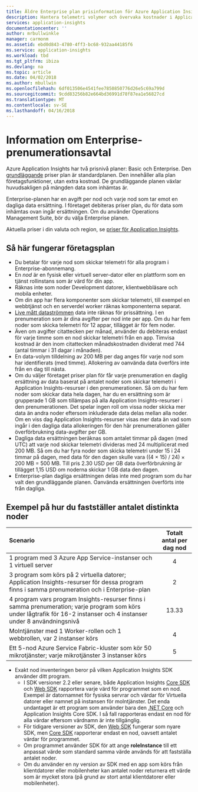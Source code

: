 ```yaml
---
title: Äldre Enterprise plan prisinformation för Azure Application Insights | Microsoft Docs
description: Hantera telemetri volymer och övervaka kostnader i Application Insights.
services: application-insights
documentationcenter: ''
author: mrbullwinkle
manager: carmonm
ms.assetid: ebd0d843-4780-4ff3-bc68-932aa44185f6
ms.service: application-insights
ms.workload: tbd
ms.tgt_pltfrm: ibiza
ms.devlang: na
ms.topic: article
ms.date: 04/02/2018
ms.author: mbullwin
ms.openlocfilehash: 6df013506e4541fee7850850776d26e5c69a799d
ms.sourcegitcommit: 9cdd83256b82e664bd36991d78f87ea1e56827cd
ms.translationtype: MT
ms.contentlocale: sv-SE
ms.lasthandoff: 04/16/2018
---
```

# <a name="enterprise-plan-details"></a>Information om Enterprise-prenumerationsavtal

Azure Application Insights har två prisnivå planer: Basic och Enterprise. Den [grundläggande](app-insights-pricing.md) priser plan är standardplanen. Den innehåller alla plan företagsfunktioner, utan extra kostnad. De grundläggande planen växlar huvudsakligen på mängden data som inhämtas är. 

Enterprise-planen har en avgift per nod och varje nod som tar emot en dagliga data ersättning. I företaget debiteras priser plan, du för data som inhämtas ovan ingår ersättningen. Om du använder Operations Management Suite, bör du välja Enterprise planen. 

Aktuella priser i din valuta och region, se [priser för Application Insights](http://azure.microsoft.com/pricing/details/application-insights/).

## <a name="how-the-enterprise-plan-works"></a>Så här fungerar företagsplan

* Du betalar för varje nod som skickar telemetri för alla program i Enterprise-abonnemang.
 * En *nod* är en fysisk eller virtuell server-dator eller en plattform som en tjänst rollinstans som är värd för din app.
 * Räknas inte som noder Development datorer, klientwebbläsare och mobila enheter.
 * Om din app har flera komponenter som skickar telemetri, till exempel en webbtjänst och en serverdel worker räknas komponenterna separat.
 * [Live mått dataströmmen](app-insights-live-stream.md) data inte räknas för prissättning. I en prenumeration som är dina avgifter per nod inte per app. Om du har fem noder som skicka telemetri för 12 appar, tillägget är för fem noder.
* Även om avgifter citattecken per månad, använder du debiteras endast för varje timme som en nod skickar telemetri från en app. Timvisa kostnad är den inom citattecken månadskostnaden dividerat med 744 (antal timmar i 31 dagar i månaden).
* En data-volym tilldelning av 200 MB per dag anges för varje nod som har identifierats (med timme). Allokering av oanvända data överförs inte från en dag till nästa.
 * Om du väljer företaget priser plan för får varje prenumeration en daglig ersättning av data baserat på antalet noder som skickar telemetri i Application Insights-resurser i den prenumerationen. Så om du har fem noder som skickar data hela dagen, har du en ersättning som är grupperade 1 GB som tillämpas på alla Application Insights-resurser i den prenumerationen. Det spelar ingen roll om vissa noder skicka mer data än andra noder eftersom inkluderade data delas mellan alla noder. Om en viss dag Application Insights-resurser visas mer data än vad som ingår i den dagliga data allokeringen för den här prenumerationen gäller överförbrukning data-avgifter per GB. 
 * Dagliga data ersättningen beräknas som antalet timmar på dagen (med UTC) att varje nod skickar telemetri divideras med 24 multiplicerat med 200 MB. Så om du har fyra noder som skicka telemetri under 15 i 24 timmar på dagen, med data för den dagen skulle vara ((4 &#215; 15) / 24) &#215; 200 MB = 500 MB. Till pris 2.30 USD per GB data överförbrukning är tillägget 1,15 USD om noderna skickar 1 GB data den dagen.
 * Enterprise-plan dagliga ersättningen delas inte med program som du har valt den grundläggande planen. Oanvända ersättningen överförts inte från dagliga. 

## <a name="examples-of-how-to-determine-distinct-node-count"></a>Exempel på hur du fastställer antalet distinkta noder

| Scenario                               | Totalt antal per dag nod |
|:---------------------------------------|:----------------:|
| 1 program med 3 Azure App Service-instanser och 1 virtuell server | 4 |
| 3 program som körs på 2 virtuella datorer; Application Insights-resurser för dessa program finns i samma prenumeration och i Enterprise-plan | 2 | 
| 4 program vars program Insights-resurser finns i samma prenumeration; varje program som körs under lågtrafik för 16-2 instanser och 4 instanser under 8 användningsnivå | 13.33 | 
| Molntjänster med 1 Worker-rollen och 1 webbrollen, var 2 instanser körs | 4 | 
| Ett 5-nod Azure Service Fabric-kluster som kör 50 mikrotjänster; varje mikrotjänster 3 instanser körs | 5|

* Exakt nod inventeringen beror på vilken Application Insights SDK använder ditt program. 
  * I SDK versioner 2.2 eller senare, både Application Insights [Core SDK](https://www.nuget.org/packages/Microsoft.ApplicationInsights/) och [Web SDK](https://www.nuget.org/packages/Microsoft.ApplicationInsights.Web/) rapportera varje värd för programmet som en nod. Exempel är datornamnet för fysiska servrar och värdar för Virtuella datorer eller namnet på instansen för molntjänster.  Det enda undantaget är ett program som använder bara den [.NET Core](https://dotnet.github.io/) och Application Insights Core SDK. I så fall rapporteras endast en nod för alla värdar eftersom värdnamn är inte tillgänglig. 
  * För tidigare versioner av SDK, den [Web SDK](https://www.nuget.org/packages/Microsoft.ApplicationInsights.Web/) fungerar som nyare SDK, men [Core SDK](https://www.nuget.org/packages/Microsoft.ApplicationInsights/) rapporterar endast en nod, oavsett antalet värdar för programmet. 
  * Om programmet använder SDK för att ange **roleInstance** till ett anpassat värde som standard samma värde används för att fastställa antalet noder. 
  * Om du använder en ny version av SDK med en app som körs från klientdatorer eller mobilenheter kan antalet noder returnera ett värde som är mycket stora (på grund av stort antal klientdatorer eller mobilenheter). 
